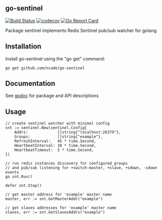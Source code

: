 ## go-sentinel

[![Build Status](https://travis-ci.org/ncade/go-sentinel.svg?branch=master)](https://travis-ci.org/ncade/go-sentinel)
[![codecov](https://codecov.io/gh/ncade/go-sentinel/branch/master/graph/badge.svg)](https://codecov.io/gh/ncade/go-sentinel)
[![Go Report Card](https://goreportcard.com/badge/github.com/ncade/go-sentinel)](https://goreportcard.com/report/github.com/ncade/go-sentinel)

Package sentinel implements Redis Sentinel pub/sub watcher for golang

Installation
------------

Install go-sentinel using the "go get" command:

    go get github.com/ncade/go-sentinel

Documentation
-------------
See [godoc](https://godoc.org/github.com/ncade/go-sentinel) for package and API descriptions

Usage
-----

```golang
// create sentinel watcher with minimal config
snt := sentinel.New(sentinel.Config{
	Addrs:             []string{"localhost:26379"},
	Groups:            []string{"example"},
	RefreshInterval:   45 * time.Second,
	HeartbeatInterval: 10 * time.Second,
	HeartbeatTimeout:  5 * time.Second,
})

// run redis instances discovery for configured groups
// and pub/sub listening for +switch-master, +slave, +sdown, -sdown events
go snt.Run()

defer snt.Stop()

// get master address for 'example' master name
master, err := snt.GetMasterAddr("example")

// get slaves addresses for 'example' master name
slaves, err := snt.GetSlavesAddrs("example")
```